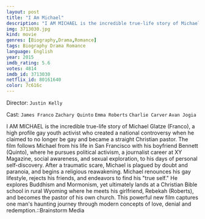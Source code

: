 ```yaml
---
layout: post
title: "I Am Michael"
description: "I AM MICHAEL is the incredible true-life story of Michael Glatze (Franco), a high profile gay youth activist who created a national controversy when he claimed to no longer be gay and became a straight Christian pastor. The film follows Michael from his life in San Francisco with his boyfriend Bennett (Quinto), where he pursues political activism, a journalist career at XY Magazine, social awareness, and sexual exploration, to his days of pe.."
img: 3713030.jpg
kind: movie
genres: [Biography,Drama,Romance]
tags: Biography Drama Romance 
language: English
year: 2015
imdb_rating: 5.6
votes: 4814
imdb_id: 3713030
netflix_id: 80161640
color: 7c616c
---
```

Director: `Justin Kelly`  

Cast: `James Franco` `Zachary Quinto` `Emma Roberts` `Charlie Carver` `Avan Jogia` 

I AM MICHAEL is the incredible true-life story of Michael Glatze (Franco), a high profile gay youth activist who created a national controversy when he claimed to no longer be gay and became a straight Christian pastor. The film follows Michael from his life in San Francisco with his boyfriend Bennett (Quinto), where he pursues political activism, a journalist career at XY Magazine, social awareness, and sexual exploration, to his days of personal self-discovery. After a traumatic scare, Michael is plagued by doubt and paranoia, and begins a religious reawakening. Michael renounces his gay lifestyle, rejects his friends, and endeavors to find his "true self." He explores Buddhism and Mormonism, yet ultimately lands at a Christian Bible school in rural Wyoming where he meets his girlfriend, Rebekah (Roberts), and becomes the pastor of his own church. This powerful new film captures one man's haunting journey through modern concepts of love, denial and redemption.::Brainstorm Media